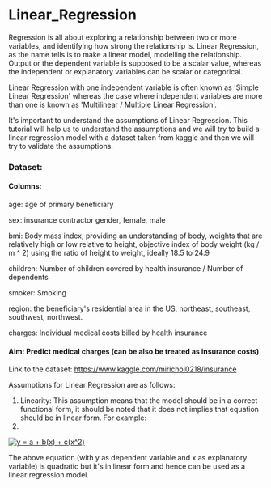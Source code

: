 # Linear_Regression

Regression is all about exploring a relationship between two or more variables, and identifying how strong the relationship is. Linear Regression, as the name tells is to make a linear model, modelling the relationship. Output or the dependent variable is supposed to be a scalar value, whereas the independent or explanatory variables can be scalar or categorical.

Linear Regression with one independent variable is often known as 'Simple Linear Regression' whereas the case where independent variables are more than one is known as 'Multilinear / Multiple Linear Regression'.

It's important to understand the assumptions of Linear Regression. This tutorial will help us to understand the assumptions and we will try to build a linear regression model with a dataset taken from kaggle and then we will try to validate the assumptions.

### Dataset:

#### Columns:

age: age of primary beneficiary

sex: insurance contractor gender, female, male

bmi: Body mass index, providing an understanding of body, weights that are relatively high or low relative to height,
objective index of body weight (kg / m ^ 2) using the ratio of height to weight, ideally 18.5 to 24.9

children: Number of children covered by health insurance / Number of dependents

smoker: Smoking

region: the beneficiary's residential area in the US, northeast, southeast, southwest, northwest.

charges: Individual medical costs billed by health insurance

#### Aim: Predict medical charges (can be also be treated as insurance costs)

Link to the dataset: https://www.kaggle.com/mirichoi0218/insurance


Assumptions for Linear Regression are as follows:

1) Linearity: This assumption means that the model should be in a correct functional form, it should be noted that it does not implies that equation should be in linear form. For example:
2) 
<a href="https://www.codecogs.com/eqnedit.php?latex=y&space;=&space;a&space;&plus;&space;b(x)&space;&plus;&space;c(x^2)" target="_blank"><img src="https://latex.codecogs.com/gif.latex?y&space;=&space;a&space;&plus;&space;b(x)&space;&plus;&space;c(x^2)" title="y = a + b(x) + c(x^2)" /></a>

The above equation (with y as dependent variable and x as explanatory variable) is quadratic but it's in linear form and hence can be used as a linear regression model.
